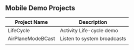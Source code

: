 
## Mobile Demo Projects

| Project Name             | Description                          |
|--------------------------|--------------------------------------|
| LifeCycle                | Activity Life-cycle demo             |
| AirPlaneModeBCast        | Listen to system broadcasts          |
|                          |                                      |
